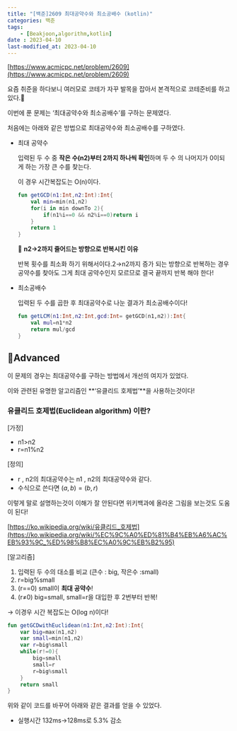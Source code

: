 ```yaml
---
title: "[백준]2609 최대공약수와 최소공배수 (kotlin)"
categories: 백준
tags:
    - [Beakjoon,algorithm,kotlin]
date : 2023-04-10
last-modified_at: 2023-04-10
---
```

[https://www.acmicpc.net/problem/2609](https://www.acmicpc.net/problem/2609) 

요즘 취준을 하다보니 여러모로 코테가 자꾸 발목을 잡아서 본격적으로 코테준비를 하고있다.🥲

이번에 푼 문제는 ‘최대공약수와 최소공배수’를 구하는 문제였다.

처음에는 아래와 같은 방법으로 최대공약수와 최소공배수를 구하였다.

- 최대 공약수
    
    입력된 두 수 중 **작은 수(n2)부터 2까지 하나씩 확인**하며 두 수 의 나머지가 0이되게 하는 가장 큰 수를 찾는다.
    
    이 경우 시간복잡도는 O(n)이다.
    
    ```kotlin
    fun getGCD(n1:Int,n2:Int):Int{
        val min=min(n1,n2)
        for(i in min downTo 2){
            if(n1%i==0 && n2%i==0)return i
        }
        return 1
    }
    ```
    
    🤔 **n2→2까지 줄어드는 방향으로 반복시킨 이유**
    
     반복 횟수를 최소화 하기 위해서이다.2→n2까지 증가 되는 방향으로 반복하는 경우 공약수를 찾아도 그게 최대 공약수인지 모르므로 결국 끝까지 반복 해야 한다! 
    
- 최소공배수
    
    입력된 두 수를 곱한 후 최대공약수로 나눈 결과가 최소공배수이다!
    
    ```kotlin
    fun getLCM(n1:Int,n2:Int,gcd:Int= getGCD(n1,n2)):Int{
        val mul=n1*n2
        return mul/gcd
    }
    ```
    

## 🚀Advanced

이 문제의 경우는 최대공약수를 구하는 방법에서 개선의 여지가 있었다.

이와 관련된 유명한 알고리즘인 **‘유클리드 호제법’**을 사용하는것이다!

### 유클리드 호제법(Euclidean algorithm) 이란?

[가정]

- n1>n2
- r=n1%n2

[정의]

- r , n2의 최대공약수는 n1 , n2의 최대공약수와 같다.
- 수식으로 쓴다면  $(a,b)=(b,r)$

이렇게 말로 설명하는것이 이해가 잘 안된다면 위키백과에 올라온 그림을 보는것도 도움이 된다!

[https://ko.wikipedia.org/wiki/유클리드_호제법](https://ko.wikipedia.org/wiki/%EC%9C%A0%ED%81%B4%EB%A6%AC%EB%93%9C_%ED%98%B8%EC%A0%9C%EB%B2%95)

[알고리즘]

1. 입력된 두 수의 대소를 비교 (큰수 : big, 작은수 :small)
2. r=big%small
3. (r==0) small이 **최대 공약수**!
4. (r≠0) big=small, small=r을 대입한 후 2번부터 반복!

→ 이경우 시간 복잡도는 O(log n)이다!

```kotlin
fun getGCDwithEuclidean(n1:Int,n2:Int):Int{
    var big=max(n1,n2)
    var small=min(n1,n2)
    var r=big%small
    while(r!=0){
        big=small
        small=r
        r=big%small
    }
    return small
}
```

위와 같이 코드를 바꾸어 아래와 같은 결과를 얻을 수 있었다.

- 실행시간 132ms→128ms로 5.3% 감소